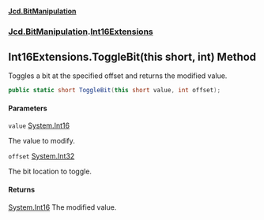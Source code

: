 #### [Jcd.BitManipulation](index.md 'index')

### [Jcd.BitManipulation](Jcd.BitManipulation.md 'Jcd.BitManipulation').[Int16Extensions](Jcd.BitManipulation.Int16Extensions.md 'Jcd.BitManipulation.Int16Extensions')

## Int16Extensions.ToggleBit(this short, int) Method

Toggles a bit at the specified offset and returns the modified value.

```csharp
public static short ToggleBit(this short value, int offset);
```

#### Parameters

<a name='Jcd.BitManipulation.Int16Extensions.ToggleBit(thisshort,int).value'></a>

`value` [System.Int16](https://docs.microsoft.com/en-us/dotnet/api/System.Int16 'System.Int16')

The value to modify.

<a name='Jcd.BitManipulation.Int16Extensions.ToggleBit(thisshort,int).offset'></a>

`offset` [System.Int32](https://docs.microsoft.com/en-us/dotnet/api/System.Int32 'System.Int32')

The bit location to toggle.

#### Returns

[System.Int16](https://docs.microsoft.com/en-us/dotnet/api/System.Int16 'System.Int16')
The modified value.